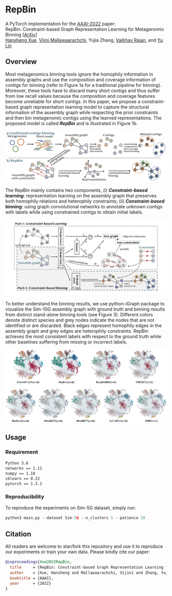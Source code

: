 # RepBin
A PyTorch implementation for the [AAAI-2022](https://aaai.org/Conferences/AAAI-22/) paper:<br>
RepBin: Constraint-based Graph Representation Learning for Metagenomic Binning [[ArXiv](xxx)]<br>
[Hansheng Xue](https://xuehansheng.github.io/), [Vijini Mallawaarachchi](https://vijinimallawaarachchi.com/), Yujia Zhang, [Vaibhav Rajan](https://sites.google.com/view/vaibhavrajan/), and [Yu Lin](http://users.cecs.anu.edu.au/~u1024708/)

## Overview
Most metagenomics binning tools ignore the homophily information in assembly graphs and use the composition and coverage information of contigs for binning (refer to Figure 1a for a traditional pipeline for binning). Moreover, these tools have to discard many short contigs and thus suffer from low recall values because the composition and coverage features become unreliable for short contigs. In this paper, we propose a constraint-based graph representation learning model to capture the structural information of the assembly graph while respecting the prior constraints and then bin metagenomic contigs using the learned representations. The proposed model is called ***RepBin*** and is illustrated in Figure 1b.

<p align="center">
  <img src="pipeline.jpg" width="650" title="The pipeline of traditional metagenomic contigs binning and our proposed method, RepBin.">
</p>

The RepBin mainly contains two components, (i) ***Constraint-based learning***: representation learning on the assembly graph that preserves both homophily relations and heterophily constraints; (ii) ***Constraint-based binning***: using graph convolutional networks to annotate unknown contigs with labels while using constrained contigs to obtain initial labels.

<p align="center">
  <img src="RepBin.jpg" width="750" title="The framework of our proposed RepBin model.">
</p>

To better understand the binning results, we use python-iGraph package to visualize the Sim-10G assembly graph with ground truth and binning results from distinct stand-alone binning tools (see Figure 3). Different colors denote distinct species and grey nodes indicate the nodes that are not identified or are discarded. Black edges represent homophily edges in the assembly graph and grey edges are heterophily constraints. RepBin achieves the most consistent labels with respect to the ground truth while other baselines suffering from missing or incorrect labels.

<p align="center">
  <img src="visualization.jpg" width="750" title="The framework of our proposed RepBin model.">
</p>


## Usage
### Requirement
```
Python 3.6
networkx == 1.11
numpy == 1.18
sklearn == 0.22
pytorch == 1.3.1
```
### Reproducibility
To reproduce the experiments on Sim-5G dataset, simply run:
```python
python3 main.py --dataset Sim-5G --n_clusters 5 --patience 20
```

## Citation
All readers are welcome to star/fork this repository and use it to reproduce our experiments or train your own data. Please kindly cite our paper:
```bibtex
@inproceedings{Xue2022RepBin,
  title     = {RepBin: Constraint-based Graph Representation Learning for Metagenomic Binning},
  author    = {Xue, Hansheng and Mallawaarachchi, Vijini and Zhang, Yujia and Rajan, Vaibhav and Lin, Yu},
  booktitle = {AAAI},
  year      = {2022}
}
```
